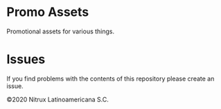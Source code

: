 # Promo Assets
Promotional assets for various things.

# Issues
If you find problems with the contents of this repository please create an issue.

©2020 Nitrux Latinoamericana S.C.
